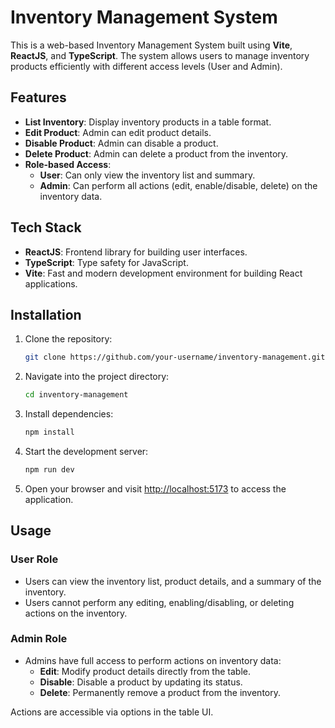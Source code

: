 
# Inventory Management System

This is a web-based Inventory Management System built using **Vite**, **ReactJS**, and **TypeScript**. The system allows users to manage inventory products efficiently with different access levels (User and Admin).

## Features

- **List Inventory**: Display inventory products in a table format.
- **Edit Product**: Admin can edit product details.
- **Disable Product**: Admin can disable a product.
- **Delete Product**: Admin can delete a product from the inventory.
- **Role-based Access**:
  - **User**: Can only view the inventory list and summary.
  - **Admin**: Can perform all actions (edit, enable/disable, delete) on the inventory data.

## Tech Stack

- **ReactJS**: Frontend library for building user interfaces.
- **TypeScript**: Type safety for JavaScript.
- **Vite**: Fast and modern development environment for building React applications.

## Installation

1. Clone the repository:
   ```bash
   git clone https://github.com/your-username/inventory-management.git
   ```

2. Navigate into the project directory:
   ```bash
   cd inventory-management
   ```

3. Install dependencies:
   ```bash
   npm install
   ```

4. Start the development server:
   ```bash
   npm run dev
   ```

5. Open your browser and visit [http://localhost:5173](http://localhost:5173) to access the application.

## Usage

### User Role

- Users can view the inventory list, product details, and a summary of the inventory.
- Users cannot perform any editing, enabling/disabling, or deleting actions on the inventory.

### Admin Role

- Admins have full access to perform actions on inventory data:
  - **Edit**: Modify product details directly from the table.
  - **Disable**: Disable a product by updating its status.
  - **Delete**: Permanently remove a product from the inventory.
  
Actions are accessible via options in the table UI.
